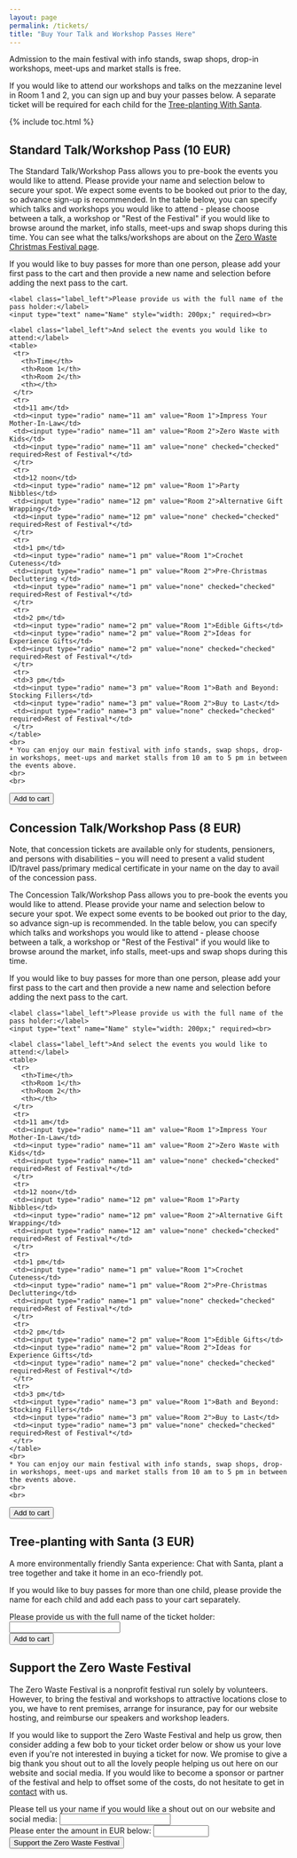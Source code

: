```yaml
---
layout: page
permalink: /tickets/
title: "Buy Your Talk and Workshop Passes Here"
---
```


Admission to the main festival with info stands, swap shops, drop-in workshops, meet-ups and market stalls is free. 

If you would like to attend our workshops and talks on the mezzanine level in Room 1 and 2, you can sign up and buy your passes below. A separate ticket will be required for each child for the [Tree-planting With Santa](#tree-planting-with-santa-3-eur).

<p data-fc-id="minicart" style="display:none;">
	<a href="https://zerowastefestival.foxycart.com/cart?cart=view">
	    View order summary:<br>
		<span data-fc-id="minicart-quantity">0</span>
		<span data-fc-id="minicart-singular"> item </span>
		<span data-fc-id="minicart-plural"> items </span>
		in cart. Total cost: EUR
		<span data-fc-id="minicart-order-total">0</span>
	</a>
</p>

{% include toc.html %}

## Standard Talk/Workshop Pass (10 EUR)

The Standard Talk/Workshop Pass allows you to pre-book the events you would like to attend. Please provide your name and selection below to secure your spot. We expect some events to be booked out prior to the day, so advance sign-up is recommended. In the table below, you can specify which talks and workshops you would like to attend - please choose between a talk, a workshop or "Rest of the Festival" if you would like to browse around the market, info stalls, meet-ups and swap shops during this time. You can see what the talks/workshops are about on the [Zero Waste Christmas Festival page](/2018-12-festival/#talks-and-workshops).

If you would like to buy passes for more than one person, please add your first pass to the cart and then provide a new name and selection before adding the next pass to the cart.

<div>
  <form action="https://zerowastefestival.foxycart.com/cart" method="post" accept-charset="utf-8">  
    <input type="hidden" name="name" value="Standard Talk/Workshop Pass" />
    <input type="hidden" name="price" value="10" />
    <input type="hidden" name="code" value="standard_pass" />
	
	<label class="label_left">Please provide us with the full name of the pass holder:</label>
	<input type="text" name="Name" style="width: 200px;" required><br>	
	
    <label class="label_left">And select the events you would like to attend:</label>	
	<table>
	 <tr>
	   <th>Time</th>
	   <th>Room 1</th>
	   <th>Room 2</th>
	   <th></th>
	 </tr>
	 <tr>
	 <td>11 am</td>
	 <td><input type="radio" name="11 am" value="Room 1">Impress Your Mother-In-Law</td>
	 <td><input type="radio" name="11 am" value="Room 2">Zero Waste with Kids</td>
	 <td><input type="radio" name="11 am" value="none" checked="checked" required>Rest of Festival*</td>
	 </tr>
	 <tr>
	 <td>12 noon</td>	
	 <td><input type="radio" name="12 pm" value="Room 1">Party Nibbles</td>
	 <td><input type="radio" name="12 pm" value="Room 2">Alternative Gift Wrapping</td>
	 <td><input type="radio" name="12 pm" value="none" checked="checked" required>Rest of Festival*</td>
	 </tr>
	 <tr>
	 <td>1 pm</td>
	 <td><input type="radio" name="1 pm" value="Room 1">Crochet Cuteness</td>
	 <td><input type="radio" name="1 pm" value="Room 2">Pre-Christmas Decluttering </td>
	 <td><input type="radio" name="1 pm" value="none" checked="checked" required>Rest of Festival*</td>	 
	 </tr>
	 <tr>
	 <td>2 pm</td>
	 <td><input type="radio" name="2 pm" value="Room 1">Edible Gifts</td>
	 <td><input type="radio" name="2 pm" value="Room 2">Ideas for Experience Gifts</td>
	 <td><input type="radio" name="2 pm" value="none" checked="checked" required>Rest of Festival*</td>
	 </tr>
	 <tr>
	 <td>3 pm</td>
	 <td><input type="radio" name="3 pm" value="Room 1">Bath and Beyond: Stocking Fillers</td>
	 <td><input type="radio" name="3 pm" value="Room 2">Buy to Last</td>
	 <td><input type="radio" name="3 pm" value="none" checked="checked" required>Rest of Festival*</td>
	 </tr>
	</table>
	<br>
    * You can enjoy our main festival with info stands, swap shops, drop-in workshops, meet-ups and market stalls from 10 am to 5 pm in between the events above.
	<br>
	<br>
  <input type="submit" value="Add to cart" class="submit" />
  </form>
</div>


## Concession Talk/Workshop Pass (8 EUR)

Note, that concession tickets are available only for students, pensioners, and persons with disabilities – you will need to present a valid student ID/travel pass/primary medical certificate in your name on the day to avail of the concession pass.

The Concession Talk/Workshop Pass allows you to pre-book the events you would like to attend. Please provide your name and selection below to secure your spot. We expect some events to be booked out prior to the day, so advance sign-up is recommended. In the table below, you can specify which talks and workshops you would like to attend - please choose between a talk, a workshop or "Rest of the Festival" if you would like to browse around the market, info stalls, meet-ups and swap shops during this time.

If you would like to buy passes for more than one person, please add your first pass to the cart and then provide a new name and selection before adding the next pass to the cart.

<div>
  <form action="https://zerowastefestival.foxycart.com/cart" method="post" accept-charset="utf-8">  
    <input type="hidden" name="name" value="Concession Talk/Workshop Pass " />
    <input type="hidden" name="price" value="8" />
    <input type="hidden" name="code" value="concession_pass" />
	
	<label class="label_left">Please provide us with the full name of the pass holder:</label>
	<input type="text" name="Name" style="width: 200px;" required><br>	
	
    <label class="label_left">And select the events you would like to attend:</label>	
	<table>
	 <tr>
	   <th>Time</th>
	   <th>Room 1</th>
	   <th>Room 2</th>
	   <th></th>
	 </tr>
	 <tr>
	 <td>11 am</td>
	 <td><input type="radio" name="11 am" value="Room 1">Impress Your Mother-In-Law</td>
	 <td><input type="radio" name="11 am" value="Room 2">Zero Waste with Kids</td>
	 <td><input type="radio" name="11 am" value="none" checked="checked" required>Rest of Festival*</td>
	 </tr>
	 <tr>
	 <td>12 noon</td>	
	 <td><input type="radio" name="12 pm" value="Room 1">Party Nibbles</td>
	 <td><input type="radio" name="12 pm" value="Room 2">Alternative Gift Wrapping</td>
	 <td><input type="radio" name="12 am" value="none" checked="checked" required>Rest of Festival*</td>
	 </tr>
	 <tr>
	 <td>1 pm</td>
	 <td><input type="radio" name="1 pm" value="Room 1">Crochet Cuteness</td>
	 <td><input type="radio" name="1 pm" value="Room 2">Pre-Christmas Decluttering</td>	
	 <td><input type="radio" name="1 pm" value="none" checked="checked" required>Rest of Festival*</td> 
	 </tr>
	 <tr>
	 <td>2 pm</td>
	 <td><input type="radio" name="2 pm" value="Room 1">Edible Gifts</td>
	 <td><input type="radio" name="2 pm" value="Room 2">Ideas for Experience Gifts</td>
	 <td><input type="radio" name="2 pm" value="none" checked="checked" required>Rest of Festival*</td>
	 </tr>
	 <tr>
	 <td>3 pm</td>
	 <td><input type="radio" name="3 pm" value="Room 1">Bath and Beyond: Stocking Fillers</td>
	 <td><input type="radio" name="3 pm" value="Room 2">Buy to Last</td>
	 <td><input type="radio" name="3 pm" value="none" checked="checked" required>Rest of Festival*</td>
	 </tr>
	</table>
	<br>
    * You can enjoy our main festival with info stands, swap shops, drop-in workshops, meet-ups and market stalls from 10 am to 5 pm in between the events above.
	<br>
	<br>
  <input type="submit" value="Add to cart" class="submit" />
  </form>
</div>

## Tree-planting with Santa (3 EUR)

A more environmentally friendly Santa experience: Chat with Santa, plant a tree together and take it home in an eco-friendly pot.

If you would like to buy passes for more than one child, please provide the name for each child and add each pass to your cart separately.

<div>
  <form action="https://zerowastefestival.foxycart.com/cart" method="post" accept-charset="utf-8">  
    <input type="hidden" name="name" value="Tree-planting with Santa" />
    <input type="hidden" name="price" value="3" />
    <input type="hidden" name="code" value="tree_planting" />
	<label class="label_left">Please provide us with the full name of the ticket holder:</label>
	<input type="text" name="Name" style="width: 200px;" required><br>
  <input type="submit" value="Add to cart" class="submit" />
  </form>
</div>


## Support the Zero Waste Festival

The Zero Waste Festival is a nonprofit festival run solely by volunteers. However, to bring the festival and workshops to attractive locations close to you, we have to rent premises, arrange for insurance, pay for our website hosting, and reimburse our speakers and workshop leaders. 

If you would like to support the Zero Waste Festival and help us grow, then consider adding a few bob to your ticket order below or show us your love even if you're not interested in buying a ticket for now. We promise to give a big thank you shout out to all the lovely people helping us out here on our website and social media. If you would like to become a sponsor or partner of the festival and help to offset some of the costs, do not hesitate to get in [contact](/get-involved) with us.

<div>
  <form action="https://zerowastefestival.foxycart.com/cart" method="post" accept-charset="utf-8">  
    <input type="hidden" name="name" value="Support the Zero Waste Festival" />
    <input type="hidden" name="code" value="donation" />
	<label class="label_left">Please tell us your name if you would like a shout out on our website and social media:</label>
	<input type="text" name="Name" style="width: 200px;"><br>	
	<label class="label_left">Please enter the amount in EUR below:</label>
    <input type="number" name="price" style="width: 100px;" pattern= "[0-9]" min="1" required/><br>
  <input type="submit" value="Support the Zero Waste Festival" class="submit" />
  </form>
</div>

<p data-fc-id="minicart" style="display:none;">
	<a href="https://zerowastefestival.foxycart.com/cart?cart=view">
	    View order summary:<br>
		<span data-fc-id="minicart-quantity">0</span>
		<span data-fc-id="minicart-singular"> item </span>
		<span data-fc-id="minicart-plural"> items </span>
		in cart. Total cost: EUR
		<span data-fc-id="minicart-order-total">0</span>
	</a>
</p>



